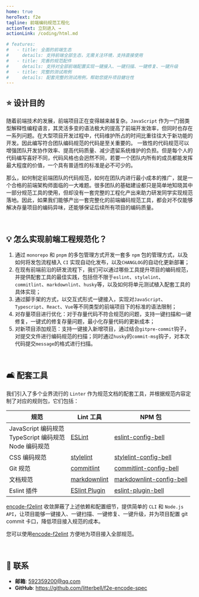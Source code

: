```yaml
---
home: true
heroText: f2e
tagline: 前端编码规范工程化
actionText: 立刻进入 →
actionLink: /coding/html.md

# features:
#   - title: 全面的前端生态
#     details: 支持前端全部生态，无需关注环境，支持直接使用
#   - title: 完善的规范配件
#     details: 支持对全部前端配置实现一键接入、一键扫描、一键修复、一键升级
#   - title: 完整的测试用例
#     details: 配套完整的测试用例，帮助您提升项目健壮性
---
```


## :star: 设计目的

随着前端技术的发展，前端项目正在变得越来越复杂。`JavaScript` 作为一门弱类型解释性编程语言，其灵活多变的语法极大的提高了前端开发效率，但同时也存在一系列问题。在大型项目开发过程中，代码维护所占的时间比重往往大于新功能的开发。因此编写符合团队编码规范的代码是至关重要的。 一致性的代码规范可以增强团队开发协作效率、提高代码质量、减少遗留系统维护的负担。但是每个人的代码编写喜好不同，代码风格也会迥然不同，若要一个团队内所有的成员都能发挥最大程度的价值，一个具有普适性的标准是必不可少的。

那么，如何制定前端团队的代码规范，如何在团队内进行最小成本的推广，就是一个合格的前端架构师面临的一大难题。很多团队的基础建设都只是简单地知晓其中一部分规范工具的使用，但却没有一套完整的工程化产出来助力研发同学实现规范落地。因此，如果我们能够产出一套完整化的前端编码规范工具，都会对不仅能够解决存量项目的编码异味，还能够保证后续所有项目的编码质量。

</br>

## :bulb: 怎么实现前端工程规范化？

1. 通过 `monorepo` 和 `pnpm` 的多包管理方式开发一套多 `npm` 包的管理方式，以及如何将发包流程植入 `CI` 实现自动化发布，以及`CHANGLOG`的自动化更新部署；
2. 在现有前端前沿的研发流程下，我们可以通过哪些工具提升项目的编码规范，并提供配套工具的最佳实践，包括但不限于`eslint`、`stylelint`、`commitlint`、`markdownlint`、`husky`等，以及如何将单元测试植入配套工具的具体实现；
3. 通过脚手架的方式，以交互式形式一键接入，实现对`JavaScript`、`Typescript`、`React`、`Vue`等不同类型的前端项目下的标准的语法限制；
4. 对存量项目进行优化：对于存量代码不符合规范的问题，支持一键扫描和一键修复，一键式的修复存量问题，最小化存量代码的更新成本；
5. 对新项目添加规范：支持一键接入新增项目，通过结合`gitpre-commit`钩子，对提交文件进行编码规范的扫描；同时通过`husky`的`commit-msg`钩子，对本次代码提交`message`的格式进行扫描。

</br>

## :couch_and_lamp: 配套工具

我们引入了多个业界流行的 `Linter` 作为规范文档的配套工具，并根据规范内容定制了对应的规则包，它们包括：

| 规范                                                              | Lint 工具                                                      | NPM 包                                                                                 |
| ----------------------------------------------------------------- | -------------------------------------------------------------- | -------------------------------------------------------------------------------------- |
| JavaScript 编码规范 <br/> TypeScript 编码规范 <br/> Node 编码规范 | [ESLint](https://eslint.org/)                                  | [eslint-config-bell](https://www.npmjs.com/package/eslint-config-bell)             |
| CSS 编码规范                                                      | [stylelint](https://stylelint.io/)                             | [stylelint-config-bell](https://www.npmjs.com/package/stylelint-config-bell)       |
| Git 规范                                                          | [commitlint](https://commitlint.js.org/#/)                     | [commitlint-config-bell](https://www.npmjs.com/package/commitlint-config-bell)     |
| 文档规范                                                          | [markdownlint](https://github.com/DavidAnson/markdownlint)     | [markdownlint-config-bell](https://www.npmjs.com/package/markdownlint-config-bell) |
| Eslint 插件                                                       | [ESlint Plugin](https://eslint.org/docs/latest/extend/plugins) | [eslint-plugin-bell](https://www.npmjs.com/package/eslint-plugin-bell)             |

[encode-f2elint](https://www.npmjs.com/package/encode-f2elint) 收敛屏蔽了上述依赖和配置细节，提供简单的 `CLI` 和 `Node.js API`，让项目能够一键接入、一键扫描、一键修复、一键升级，并为项目配置 git commit 卡口，降低项目接入规范的成本。

您可以使用[encode-f2elint](https://www.npmjs.com/package/encode-f2elint) 方便地为项目接入全部规范。

</br>

## :email: 联系

- **邮箱**: 592359200@qq.com
- **GitHub**: <https://github.com/litterbell/f2e-encode-spec>

</br>
